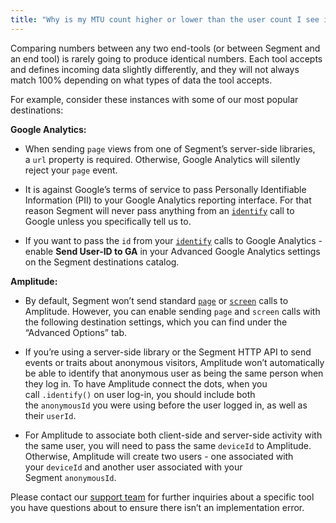 ```yaml
---
title: "Why is my MTU count higher or lower than the user count I see in my downstream destinations/other tools?"
---
```


Comparing numbers between any two end-tools (or between Segment and an end tool) is rarely going to produce identical numbers. Each tool accepts and defines incoming data slightly differently, and they will not always match 100% depending on what types of data the tool accepts.

For example, consider these instances with some of our most popular destinations:

**Google Analytics:**

*   When sending `page` views from one of Segment’s server-side libraries, a `url` property is required. Otherwise, Google Analytics will silently reject your `page` event.
    
*   It is against Google’s terms of service to pass Personally Identifiable Information (PII) to your Google Analytics reporting interface. For that reason Segment will never pass anything from an [`identify`](https://segment.com/docs/spec/identify) call to Google unless you specifically tell us to.
    
*   If you want to pass the `id` from your [`identify`](https://segment.com/docs/spec/identify) calls to Google Analytics - enable **Send User-ID to GA** in your Advanced Google Analytics settings on the Segment destinations catalog.
    

**Amplitude:**

*   By default, Segment won’t send standard [`page`](https://segment.com/docs/spec/page/) or [`screen`](https://segment.com/docs/spec/screen/) calls to Amplitude. However, you can enable sending `page` and `screen` calls with the following destination settings, which you can find under the “Advanced Options” tab.
    
*   If you’re using a server-side library or the Segment HTTP API to send events or traits about anonymous visitors, Amplitude won’t automatically be able to identify that anonymous user as being the same person when they log in. To have Amplitude connect the dots, when you call `.identify()` on user log-in, you should include both the `anonymousId` you were using before the user logged in, as well as their `userId`.
    
*   For Amplitude to associate both client-side and server-side activity with the same user, you will need to pass the same `deviceId` to Amplitude. Otherwise, Amplitude will create two users - one associated with your `deviceId` and another user associated with your Segment `anonymousId`.
    

Please contact our [support team](https://segment.com/help/contact/) for further inquiries about a specific tool you have questions about to ensure there isn’t an implementation error.
